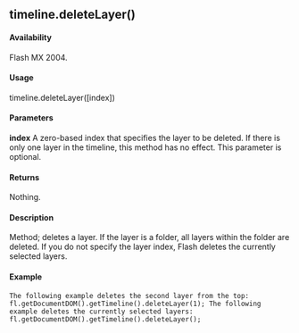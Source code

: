 ## timeline.deleteLayer()

#### Availability

Flash MX 2004.

#### Usage

timeline.deleteLayer(\[index\])

#### Parameters

**index** A zero-based index that specifies the layer to be deleted. If there is only one layer in the timeline, this method has no effect. This parameter is optional.

#### Returns

Nothing.

#### Description

Method; deletes a layer. If the layer is a folder, all layers within the folder are deleted. If you do not specify the layer index, Flash deletes the currently selected layers.

#### Example

```
The following example deletes the second layer from the top: fl.getDocumentDOM().getTimeline().deleteLayer(1); The following example deletes the currently selected layers: fl.getDocumentDOM().getTimeline().deleteLayer();

```